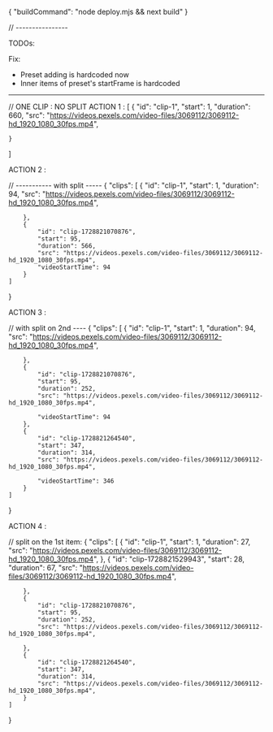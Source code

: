 {
  "buildCommand": "node deploy.mjs && next build"
}

// ----------------

TODOs:

Fix:  
  - Preset adding is hardcoded now
  - Inner items of preset's startFrame is hardcoded



----
// ONE CLIP : NO SPLIT
ACTION 1  :
[
    {
        "id": "clip-1",
        "start": 1,
        "duration": 660,
        "src": "https://videos.pexels.com/video-files/3069112/3069112-hd_1920_1080_30fps.mp4",
      
    }
]

ACTION 2  :

// ----------- with split -----
{
    "clips": [
        {
            "id": "clip-1",
            "start": 1,
            "duration": 94,
            "src": "https://videos.pexels.com/video-files/3069112/3069112-hd_1920_1080_30fps.mp4",
          
        },
        {
            "id": "clip-1728821070876",
            "start": 95,
            "duration": 566,
            "src": "https://videos.pexels.com/video-files/3069112/3069112-hd_1920_1080_30fps.mp4",
            "videoStartTime": 94
        }
    ]
}

ACTION 3  :

// with split on 2nd ----
{
    "clips": [
        {
            "id": "clip-1",
            "start": 1,
            "duration": 94,
            "src": "https://videos.pexels.com/video-files/3069112/3069112-hd_1920_1080_30fps.mp4",
           
        },
        {
            "id": "clip-1728821070876",
            "start": 95,
            "duration": 252,
            "src": "https://videos.pexels.com/video-files/3069112/3069112-hd_1920_1080_30fps.mp4",
           
            "videoStartTime": 94
        },
        {
            "id": "clip-1728821264540",
            "start": 347,
            "duration": 314,
            "src": "https://videos.pexels.com/video-files/3069112/3069112-hd_1920_1080_30fps.mp4",
           
            "videoStartTime": 346
        }
    ]
}

ACTION 4  :

// split on the 1st item:
{
    "clips": [
        {
            "id": "clip-1",
            "start": 1,
            "duration": 27,
            "src": "https://videos.pexels.com/video-files/3069112/3069112-hd_1920_1080_30fps.mp4",
        },
        {
            "id": "clip-1728821529943",
            "start": 28,
            "duration": 67,
            "src": "https://videos.pexels.com/video-files/3069112/3069112-hd_1920_1080_30fps.mp4",
    
        },
        {
            "id": "clip-1728821070876",
            "start": 95,
            "duration": 252,
            "src": "https://videos.pexels.com/video-files/3069112/3069112-hd_1920_1080_30fps.mp4",         
            
        },
        {
            "id": "clip-1728821264540",
            "start": 347,
            "duration": 314,
            "src": "https://videos.pexels.com/video-files/3069112/3069112-hd_1920_1080_30fps.mp4",   
        }
    ]
}